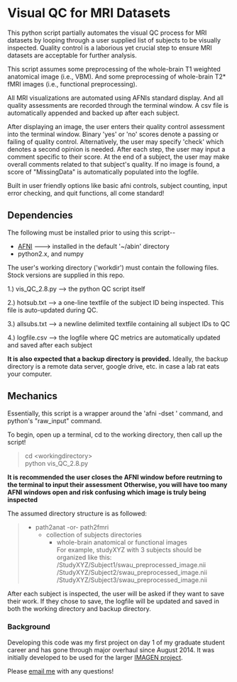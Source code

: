 # Visual QC for MRI Datasets
This python script partially automates the visual QC process for MRI datasets by looping through a user supplied list of subjects to be
visually inspected. Quality control is a laborious yet crucial step to ensure MRI datasets are acceptable for further analysis.

This script assumes some preprocessing of the whole-brain T1 weighted anatomical image (i.e., VBM).
And some preprocessing of whole-brain T2* fMRI images (i.e., functional preprocessing). 

All MRI visualizations are automated using AFNIs standard display. And all quality assessments are recorded through the terminal window.
A csv file is automatically appended and backed up after each subject.

After displaying an image, the user enters their quality control assessment into the terminal window. Binary 'yes' or 'no' scores denote
a passing or failing of quality control. Alternatively, the user may specify 'check' which denotes a second opinion is needed.
After each step, the user may input a comment specific to their score. At the end of a subject, the user may make overall comments
related to that subject's quality. If no image is found, a score of "MissingData" is automatically populated into the logfile.

Built in user friendly options like basic afni controls, subject counting, input error checking, and quit functions, all come standard!

## Dependencies
The following must be installed prior to using this script--

<ul>
  <li><a href='https://afni.nimh.nih.gov'> AFNI</a> ---> installed in the default '~/abin' directory</li>
  <li>python2.x, and numpy</li>
</ul>

The user's working directory ('workdir') must contain the following files. Stock versions are supplied in this repo.
  
  1.) vis_QC_2.8.py --> the python QC script itself
  
  2.) hotsub.txt --> a one-line textfile of the subject ID being inspected. This file is auto-updated during QC.
  
  3.) allsubs.txt --> a newline delimited textfile containing all subject IDs to QC
  
  4.) logfile.csv --> the logfile where QC metrics are automatically updated and saved after each subject

**It is also expected that a backup directory is provided.**
Ideally, the backup directory is a remote data server, google drive, etc. in case a lab rat eats your computer. 
  
## Mechanics
Essentially, this script is a wrapper around the 'afni -dset ' command, and python's "raw_input" command.

To begin, open up a terminal, cd to the working directory, then call up the script!  
>cd \<workingdirectory>  
>python vis_QC_2.8.py

**It is recommended the user closes the AFNI window before reutrning to the terminal to input their assessment**
**Otherwise, you will have too many AFNI windows open and risk confusing which image is truly being inspected**

The assumed directory structure is as followed:
>- path2anat -or- path2fmri  
>    - collection of subjects directories  
>        - whole-brain anatomical or functional images  
For example, studyXYZ with 3 subjects should be organized like this: 
>/StudyXYZ/Subject1/swau_preprocessed_image.nii  
>/StudyXYZ/Subject2/swau_preprocessed_image.nii  
>/StudyXYZ/Subject3/swau_preprocessed_image.nii  

After each subject is inspected, the user will be asked if they want to save their work. If they chose to save, the logfile will be
updated and saved in both the working directory and backup directory.

### Background
Developing this code was my first project on day 1 of my graduate student career and has gone through major overhaul since August 2014.
It was initially developed to be used for the larger [IMAGEN project]('www.imagen-europe.com').

Please [email me]('pspechle@uvm.edu') with any questions!
